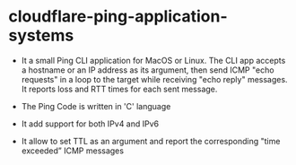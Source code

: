 # cloudflare-ping-application-systems

- It a small Ping CLI application for MacOS or Linux. The CLI app accepts a hostname or an IP address as its argument, then send ICMP "echo requests" in a loop to the target while receiving "echo reply" messages. It reports loss and RTT times for each sent message.

- The Ping Code is written in 'C' language

- It add support for both IPv4 and IPv6
- It allow to set TTL as an argument and report the corresponding "time exceeded” ICMP messages
